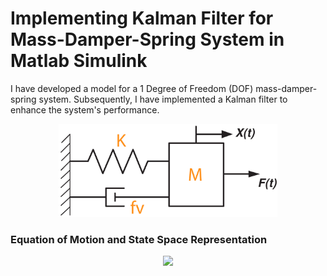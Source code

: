 # Implementing Kalman Filter for Mass-Damper-Spring System in Matlab Simulink
I have developed a model for a 1 Degree of Freedom (DOF) mass-damper-spring system. Subsequently, I have implemented a Kalman filter to enhance the system's performance.
<div id="header" align="center">
  <img src="https://github.com/gurselturkeri/kalman_filter_mech_sys/blob/main/img/system_rep.jpg" width="350"/>
 </div>

### Equation of Motion and State Space Representation
<div id="header" align="center">
  <img src="https://github.com/gurselturkeri/kalman_filter_mech_sys/blob/main/img/formula.jpg" width="450"/>
 </div>
